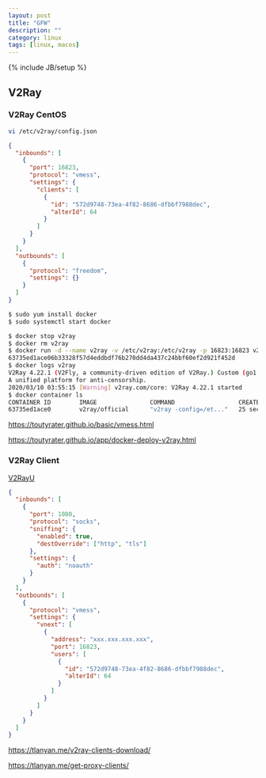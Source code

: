 ```yaml
---
layout: post
title: "GFW"
description: ""
category: linux
tags: [linux, macos]
---
```

{% include JB/setup %}

## V2Ray

### V2Ray CentOS

```sh
vi /etc/v2ray/config.json
```

```json
{
  "inbounds": [
    {
      "port": 16823,
      "protocol": "vmess",
      "settings": {
        "clients": [
          {
            "id": "572d9748-73ea-4f82-8686-dfbbf7988dec",
            "alterId": 64
          }
        ]
      }
    }
  ],
  "outbounds": [
    {
      "protocol": "freedom",
      "settings": {}
    }
  ]
}
```

```sh
$ sudo yum install docker
$ sudo systemctl start docker

$ docker stop v2ray
$ docker rm v2ray
$ docker run -d --name v2ray -v /etc/v2ray:/etc/v2ray -p 16823:16823 v2ray/official v2ray -config=/etc/v2ray/config.json
63735ed1ace06b33328f57d4eddbdf76b270dd4da437c24bbf60ef2d921f452d
$ docker logs v2ray
V2Ray 4.22.1 (V2Fly, a community-driven edition of V2Ray.) Custom (go1.13.5 linux/amd64)
A unified platform for anti-censorship.
2020/03/10 03:55:15 [Warning] v2ray.com/core: V2Ray 4.22.1 started
$ docker container ls
CONTAINER ID        IMAGE               COMMAND                  CREATED             STATUS              PORTS                      NAMES
63735ed1ace0        v2ray/official      "v2ray -config=/et..."   25 seconds ago      Up 24 seconds       0.0.0.0:16823->16823/tcp   v2ray
```

<https://toutyrater.github.io/basic/vmess.html>

<https://toutyrater.github.io/app/docker-deploy-v2ray.html>

### V2Ray Client

[V2RayU](https://github.com/yanue/V2rayU/releases)

```json
{
  "inbounds": [
    {
      "port": 1080,
      "protocol": "socks",
      "sniffing": {
        "enabled": true,
        "destOverride": ["http", "tls"]
      },
      "settings": {
        "auth": "noauth"
      }
    }
  ],
  "outbounds": [
    {
      "protocol": "vmess",
      "settings": {
        "vnext": [
          {
            "address": "xxx.xxx.xxx.xxx",
            "port": 16823,
            "users": [
              {
                "id": "572d9748-73ea-4f82-8686-dfbbf7988dec",
                "alterId": 64
              }
            ]
          }
        ]
      }
    }
  ]
}
```

<https://tlanyan.me/v2ray-clients-download/>

<https://tlanyan.me/get-proxy-clients/>

